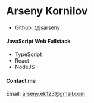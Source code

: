 # Arseny Kornilov
- Github: [@jsarseny](https://github.com/jsarseny)

#### JavaScript Web Fullstack
- TypeScript
- React
- NodeJS

#### Contact me
Email: arseny.ek123@gmail.com
